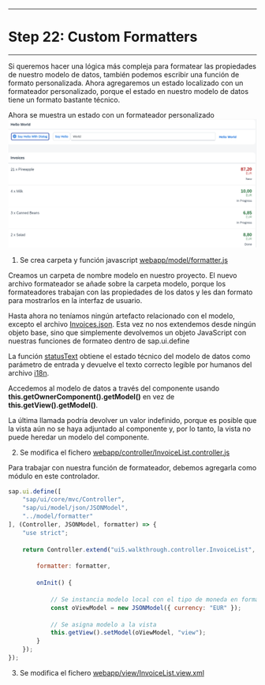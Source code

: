 *****************************
# Step 22: Custom Formatters
*****************************

Si queremos hacer una lógica más compleja para formatear las propiedades de nuestro modelo de datos,
también podemos escribir una función de formato personalizada. 
Ahora agregaremos un estado localizado con un formateador personalizado, 
porque el estado en nuestro modelo de datos tiene un formato bastante técnico.

Ahora se muestra un estado con un formateador personalizado
![alt text](imagen1.png)

1. Se crea carpeta y función javascript [webapp/model/formatter.js](webapp/model/formatter.js)

Creamos un carpeta de nombre modelo en nuestro proyecto.
El nuevo archivo formateador se añade sobre la carpeta modelo, porque los formateadores trabajan con las propiedades de los datos y les dan formato para mostrarlos en la interfaz de usuario.

Hasta ahora no teníamos ningún artefacto relacionado con el modelo, excepto el archivo [Invoices.json](webapp/Invoices.json). 
Esta vez no nos extendemos desde ningún objeto base, sino que simplemente devolvemos un objeto JavaScript con nuestras funciones de formateo dentro de sap.ui.define


La función [statusText](webapp/model/formatter.js) obtiene el estado técnico del modelo de datos como parámetro de entrada y devuelve el texto correcto legible por humanos del archivo [i18n](webapp/i18n/i18n.properties).


Accedemos al modelo de datos a través del componente usando 
**this.getOwnerComponent().getModel()** en vez de **this.getView().getModel()**.

La última llamada podría devolver un valor indefinido, porque es posible que la vista aún no se haya adjuntado al componente y, por lo tanto, la vista no puede heredar un modelo del componente.


2. Se modifica el fichero [webapp/controller/InvoiceList.controller.js](webapp/controller/InvoiceList.controller.js)

Para trabajar con nuestra función de formateador, debemos agregarla como módulo en este controlador.
``` js
sap.ui.define([
    "sap/ui/core/mvc/Controller",
    "sap/ui/model/json/JSONModel",
    "../model/formatter"
], (Controller, JSONModel, formatter) => {
    "use strict";

    return Controller.extend("ui5.walkthrough.controller.InvoiceList", {

        formatter: formatter,

        onInit() {

            // Se instancia modelo local con el tipo de moneda en formato json
            const oViewModel = new JSONModel({ currency: "EUR" });

            // Se asigna modelo a la vista
            this.getView().setModel(oViewModel, "view");
        }
    });
});
```


3. Se modifica el fichero [webapp/view/InvoiceList.view.xml](webapp/view/InvoiceList.view.xml)
